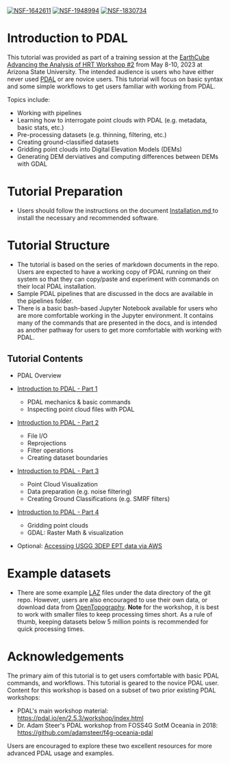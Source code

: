 [![NSF-1642611](https://img.shields.io/badge/NSF-1642611-blue.svg)](https://nsf.gov/awardsearch/showAward?AWD_ID=1642611) [![NSF-1948994](https://img.shields.io/badge/NSF-1948994-blue.svg)](https://nsf.gov/awardsearch/showAward?AWD_ID=1948994) [![NSF-1830734](https://img.shields.io/badge/NSF-1830734-blue.svg)](https://nsf.gov/awardsearch/showAward?AWD_ID=1830734)

# Introduction to PDAL
This tutorial was provided as part of a training session at the [EarthCube Advancing the Analysis of HRT Workshop #2](https://opentopography.org/workshops/earthcube-advancing-analysis-hrt-workshop-2) from May 8-10, 2023 at Arizona State University. The intended audience is users who have either never used [PDAL](https://pdal.io/en/latest/) or are novice users.  This tutorial will focus on basic syntax and some simple workflows to get
users familiar with working from PDAL.  

Topics include:
- Working with pipelines
- Learning how to interrogate point clouds with PDAL (e.g. metadata, basic stats, etc.)
- Pre-processing datasets (e.g. thinning, filtering, etc.)
- Creating ground-classified datasets
- Gridding point clouds into Digital Elevation Models (DEMs)
- Generating DEM derviatives and computing differences between DEMs with GDAL

# Tutorial Preparation
- Users should follow the instructions on the document [Installation.md
](./Installation.md) to install the necessary and recommended software.

# Tutorial Structure
- The tutorial is based on the series of markdown documents in the repo.  Users are expected to have a working copy of PDAL running on their system so that they can copy/paste and experiment with commands on their local PDAL installation.
- Sample PDAL pipelines that are discussed in the docs are available in the pipelines folder.  
- There is a basic bash-based Jupyter Notebook available for users who are more comfortable working in the Jupyter environment. It contains many of the commands that are presented in the docs, and is intended as another pathway for users to get more comfortable with working with PDAL. 

## Tutorial Contents
- PDAL Overview
- [Introduction to PDAL - Part 1](./IntrotoPDAL_Part1.md)
  - PDAL mechanics & basic commands
  - Inspecting point cloud files with PDAL

- [Introduction to PDAL - Part 2](./IntrotoPDAL_Part2.md)
  - File I/O
  - Reprojections
  - Filter operations
  - Creating dataset boundaries

- [Introduction to PDAL - Part 3](./IntrotoPDAL_Part3.md)
  - Point Cloud Visualization
  - Data preparation (e.g. noise filtering)
  - Creating Ground Classifications (e.g. SMRF filters)

- [Introduction to PDAL - Part 4](./IntrotoPDAL_Part4.md)
  - Gridding point clouds
  - GDAL: Raster Math & visualization

- Optional: [Accessing USGG 3DEP EPT data via AWS](AccessUSGS3DEPEntwine.md)


# Example datasets
- There are some example [LAZ](https://laszip.org/) files under the data directory of the git repo.  However, users are also encouraged to use their own data, or download data from [OpenTopography](https://portal.opentopography.org/datasets).  **Note** for the workshop, it is best to work with smaller files to keep processing times short.  As a rule of thumb, keeping datasets below 5 million points is recommended for quick processing times.

# Acknowledgements 
The primary aim of this tutorial is to get users comfortable with basic PDAL commands, and workflows. This tutorial is geared to the novice PDAL user. Content for this workshop is based on a subset of two prior existing PDAL workshops:
- PDAL's main workshop material: https://pdal.io/en/2.5.3/workshop/index.html
- Dr. Adam Steer's PDAL workshop from FOSS4G SotM Oceania in 2018: https://github.com/adamsteer/f4g-oceania-pdal

Users are encouraged to explore these two excellent resources for more advanced PDAL usage and examples.
